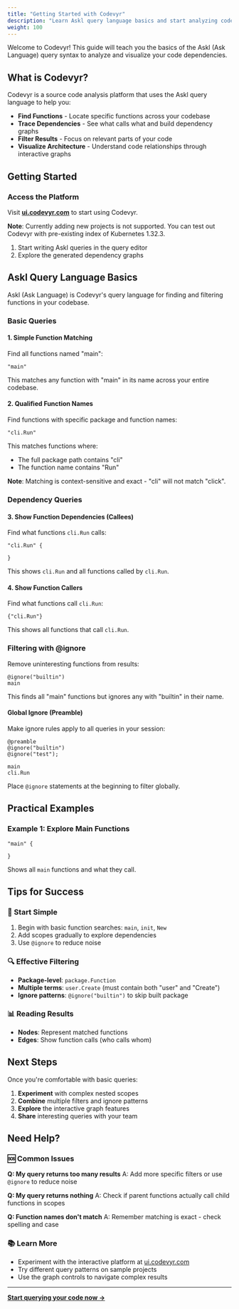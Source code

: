 ```yaml
---
title: "Getting Started with Codevyr"
description: "Learn Askl query language basics and start analyzing code with Codevyr"
weight: 100
---
```


Welcome to Codevyr! This guide will teach you the basics of the Askl (Ask Language) query syntax to analyze and visualize your code dependencies.

## What is Codevyr?

Codevyr is a source code analysis platform that uses the Askl query language to help you:

- **Find Functions** - Locate specific functions across your codebase
- **Trace Dependencies** - See what calls what and build dependency graphs
- **Filter Results** - Focus on relevant parts of your code
- **Visualize Architecture** - Understand code relationships through interactive graphs

## Getting Started

### Access the Platform

Visit **[ui.codevyr.com](https://ui.codevyr.com)** to start using Codevyr.

**Note**: Currently adding new projects is not supported. You can test out Codevyr with pre-existing index of Kubernetes 1.32.3.

1. Start writing Askl queries in the query editor
2. Explore the generated dependency graphs

## Askl Query Language Basics

Askl (Ask Language) is Codevyr's query language for finding and filtering functions in your codebase.

### Basic Queries

#### 1. Simple Function Matching

Find all functions named "main":

```askl
"main"
```

This matches any function with "main" in its name across your entire codebase.

#### 2. Qualified Function Names

Find functions with specific package and function names:

```askl
"cli.Run"
```

This matches functions where:
- The full package path contains "cli"
- The function name contains "Run"

**Note**: Matching is context-sensitive and exact - "cli" will not match "click".

### Dependency Queries

#### 3. Show Function Dependencies (Callees)

Find what functions `cli.Run` calls:

```askl
"cli.Run" {

}
```

This shows `cli.Run` and all functions called by `cli.Run`.

#### 4. Show Function Callers

Find what functions call `cli.Run`:

```askl
{"cli.Run"}
```

This shows all functions that call `cli.Run`.

### Filtering with @ignore

Remove uninteresting functions from results:

```askl
@ignore("builtin")
main
```

This finds all "main" functions but ignores any with "builtin" in their name.

#### Global Ignore (Preamble)

Make ignore rules apply to all queries in your session:

```askl
@preamble
@ignore("builtin")
@ignore("test");

main
cli.Run
```

Place `@ignore` statements at the beginning to filter globally.

## Practical Examples

### Example 1: Explore Main Functions

```askl
"main" {
  
}
```

Shows all `main` functions and what they call.

## Tips for Success

### 🎯 Start Simple

1. Begin with basic function searches: `main`, `init`, `New`
2. Add scopes gradually to explore dependencies
3. Use `@ignore` to reduce noise

### 🔍 Effective Filtering

- **Package-level**: `package.Function`
- **Multiple terms**: `user.Create` (must contain both "user" and "Create")
- **Ignore patterns**: `@ignore("builtin")` to skip built package

### 📊 Reading Results

- **Nodes**: Represent matched functions
- **Edges**: Show function calls (who calls whom)

## Next Steps

Once you're comfortable with basic queries:

1. **Experiment** with complex nested scopes
2. **Combine** multiple filters and ignore patterns
3. **Explore** the interactive graph features
4. **Share** interesting queries with your team

## Need Help?

### 🆘 Common Issues

**Q: My query returns too many results**
A: Add more specific filters or use `@ignore` to reduce noise

**Q: My query returns nothing**
A: Check if parent functions actually call child functions in scopes

**Q: Function names don't match**
A: Remember matching is exact - check spelling and case

### 📚 Learn More

- Experiment with the interactive platform at [ui.codevyr.com](https://ui.codevyr.com)
- Try different query patterns on sample projects
- Use the graph controls to navigate complex results

---

**[Start querying your code now →](https://ui.codevyr.com)**
